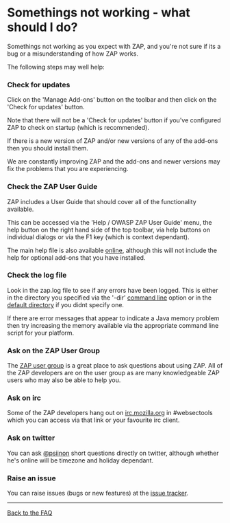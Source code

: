 # Somethings not working - what should I do?

Somethings not working as you expect with ZAP, and you're not sure if its a bug or a misunderstanding of how ZAP works.

The following steps may well help:

### Check for updates

Click on the 'Manage Add-ons' button on the toolbar and then click on the 'Check for updates' button.

Note that there will not be a 'Check for updates' button if you've configured ZAP to check on startup (which is recommended).


If there is a new version of ZAP and/or new versions of any of the add-ons then you should install them.

We are constantly improving ZAP and the add-ons and newer versions may fix the problems that you are experiencing.

### Check the ZAP User Guide

ZAP includes a User Guide that should cover all of the functionality available.

This can be accessed via the 'Help / OWASP ZAP User Guide' menu, the help button on the right hand side of the top toolbar, via help buttons on individual dialogs or via the F1 key (which is context dependant).

The main help file is also available [online](https://github.com/zaproxy/zap-core-help/wiki/HelpIntro), although this will not include the help for optional add-ons that you have installed.

### Check the log file

Look in the zap.log file to see if any errors have been logged. This is either in the directory you specified via the '-dir' [command line](https://github.com/zaproxy/zap-core-help/wiki/HelpCmdline) option or in the [default directory](FAQconfig) if you didnt specify one.

If there are error messages that appear to indicate a Java memory problem then try increasing the memory available via the appropriate command line script for your platform.

### Ask on the ZAP User Group

The [ZAP user group](https://groups.google.com/group/zaproxy-users) is a great place to ask questions about using ZAP. All of the ZAP developers are on the user group as are many knowledgeable ZAP users who may also be able to help you.

### Ask on irc

Some of the ZAP developers hang out on [irc.mozilla.org](https://chat.mibbit.com/?url=irc%3A%2F%2Firc.mozilla.org%2F%23websectools) in #websectools which you can access via that link or your favourite irc client.

### Ask on twitter

You can ask [@psiinon](https://twitter.com/psiinon) short questions directly on twitter, although whether he's online will be timezone and holiday dependant.

### Raise an issue

You can raise issues (bugs or new features) at the [issue tracker](https://github.com/zaproxy/zaproxy/issues/new).

---

[Back to the FAQ](FAQtoplevel)